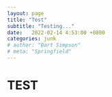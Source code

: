 ```yaml
---
layout: page
title: "Test"
subtitle: "Testing..."
date:   2022-02-14 4:53:00 +0800
categories: junk
# author: "Bart Simpson"
# meta: "Springfield"
---
```


# TEST